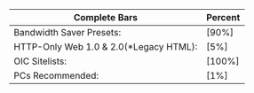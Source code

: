 | Complete Bars | Percent |
|----------|----------|
| Bandwidth Saver Presets: | [90%] |
| HTTP-Only Web 1.0 & 2.0(*Legacy HTML): | [5%] |
| OIC Sitelists: | [100%] |
| PCs Recommended: | [1%] |
